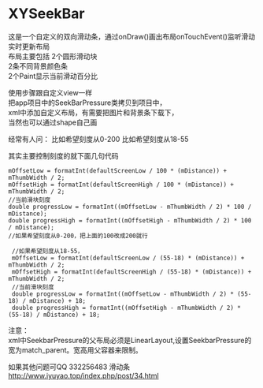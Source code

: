 # XYSeekBar
这是一个自定义的双向滑动条，通过onDraw()画出布局onTouchEvent()监听滑动实时更新布局<br>
布局主要包括 2个圆形滑动块<br>
2条不同背景颜色条<br>
2个Paint显示当前滑动百分比<br>

使用步骤跟自定义view一样<br>
把app项目中的SeekBarPressure类拷贝到项目中，<br>
xml中添加自定义布局，有需要把图片和背景条下载下，<br>
当然也可以通过shape自己画<br>

经常有人问：
比如希望刻度从0-200
比如希望刻度从18-55

其实主要控制刻度的就下面几句代码

    mOffsetLow = formatInt(defaultScreenLow / 100 * (mDistance)) + mThumbWidth / 2;
    mOffsetHigh = formatInt(defaultScreenHigh / 100 * (mDistance)) + mThumbWidth / 2;
    //当前滑块刻度
    double progressLow = formatInt((mOffsetLow - mThumbWidth / 2) * 100 / mDistance);
    double progressHigh = formatInt((mOffsetHigh - mThumbWidth / 2) * 100 / mDistance);
    //如果希望刻度从0-200，把上面的100改成200就行 
 
     //如果希望刻度从18-55，
     mOffsetLow = formatInt(defaultScreenLow / (55-18) * (mDistance)) + mThumbWidth / 2;
     mOffsetHigh = formatInt(defaultScreenHigh / (55-18) * (mDistance)) + mThumbWidth / 2;
     //当前滑块刻度
     double progressLow = formatInt((mOffsetLow - mThumbWidth / 2) * (55-18) / mDistance) + 18;
     double progressHigh = formatInt((mOffsetHigh - mThumbWidth / 2) * (55-18) / mDistance) + 18;


注意：<br>
xml中SeekbarPressure的父布局必须是LinearLayout,设置SeekbarPressure的宽为match_parent。宽高用父容器来限制。

如果其他问题可QQ 332256483 滑动条
http://www.iyuyao.top/index.php/post/34.html
